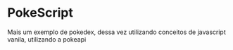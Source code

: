 # PokeScript

Mais um exemplo de pokedex, dessa vez utilizando conceitos de javascript vanila, utilizando a pokeapi
